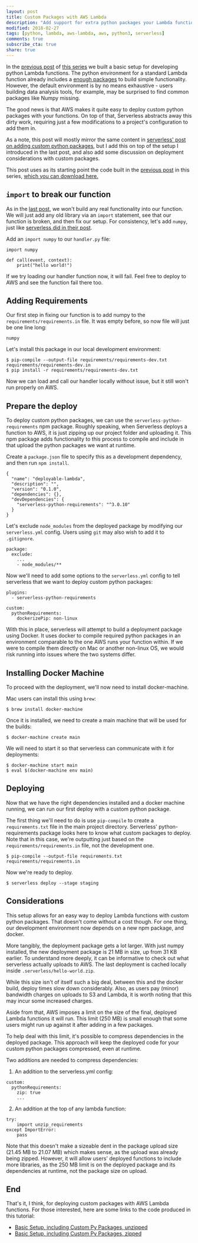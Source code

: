 ```yaml
---
layout: post
title: Custom Packages with AWS Lambda
description: "Add support for extra python packages your Lambda function in a few simple steps."
modified: 2018-02-27
tags: [python, lambda, aws-lambda, aws, python3, serverless]
comments: true
subscribe_cta: true
share: true
---
```


In the [previous post](/up-and-running-lambda) of [this series](/production-ready-aws-lambda) we built a basic setup for developing python Lambda functions. The python environment for a standard Lambda function already includes a [enough packages](https://gist.github.com/gene1wood/4a052f39490fae00e0c3) to build simple functionality. However, the default environment is by no means exhaustive - users building data analysis tools, for example, may be surprised to find common packages like Numpy missing.

The good news is that AWS makes it quite easy to deploy custom python packages with your functions. On top of that, Serverless abstracts away this dirty work, requiring just a few modifications to a project's configuration to add them in.

As a note, this post will mostly mirror the same content in [serverless' post on adding custom python packages](https://serverless.com/blog/serverless-python-packaging/), but I add this on top of the setup I introduced in the last post, and also add some discussion on deployment considerations with custom packages.

This post uses as its starting point the code built in the [previous post](/up-and-running-lambda) in this series, [which you can download here.](https://github.com/joshuaballoch/deploying-lambda/tree/399de54dc9b0d5ce7cdd8298abe91a27f084971f
)

## `import` to break our function

As in the [last post](/up-and-running-lambda), we won't build any real functionality into our function. We will just add any old library via an `import` statement, see that our function is broken, and then fix our setup. For consistency, let's add `numpy`, just like [serverless did in their post](https://serverless.com/blog/serverless-python-packaging/). 

Add an `import numpy` to our `handler.py` file:

```
import numpy

def call(event, context):
    print("hello world!")
```

If we try loading our handler function now, it will fail. Feel free to deploy to AWS and see the function fail there too.

## Adding Requirements

Our first step in fixing our function is to add numpy to the `requirements/requirements.in` file. It was empty before, so now file will just be one line long:

```
numpy
```

Let's install this package in our local development environment:

```
$ pip-compile --output-file requirements/requirements-dev.txt requirements/requirements-dev.in
$ pip install -r requirements/requirements-dev.txt
```

Now we can load and call our handler locally without issue, but it still won't run properly on AWS.

## Prepare the deploy

To deploy custom python packages, we can use the `serverless-python-requirements` npm package. Roughly speaking, when Serverless deploys a function to AWS, it is just zipping up our project folder and uploading it. This npm package adds functionality to this process to compile and include in that upload the python packages we want at runtime.

Create a `package.json` file to specify this as a development dependency, and then run `npm install`.

```
{
  "name": "deployable-lambda",
  "description": "",
  "version": "0.1.0",
  "dependencies": {},
  "devDependencies": {
    "serverless-python-requirements": "^3.0.10"
  }
}
```

Let's exclude `node_modules` from the deployed package by modifying our `serverless.yml` config. Users using `git` may also wish to add it to `.gitignore`.

```
package:
  exclude:
    ...
    - node_modules/**
```

Now we'll need to add some options to the `serverless.yml` config to tell serverless that we want to deploy custom python packages:

```
plugins:
  - serverless-python-requirements

custom:
  pythonRequirements:
    dockerizePip: non-linux
```

With this in place, serverless will attempt to build a deployment package using Docker. It uses docker to compile required python packages in an environment comparable to the one AWS runs your function within. If we were to compile them directly on Mac or another non-linux OS, we would risk running into issues where the two systems differ.

## Installing Docker Machine

To proceed with the deployment, we'll now need to install docker-machine.

Mac users can install this using `brew`:

```
$ brew install docker-machine
```

Once it is installed, we need to create a main machine that will be used for the builds:

```
$ docker-machine create main
```

We will need to start it so that serverless can communicate with it for deployments:

```
$ docker-machine start main
$ eval $(docker-machine env main)
```

## Deploying

Now that we have the right dependencies installed and a docker machine running, we can run our first deploy with a custom python package.

The first thing we'll need to do is use `pip-compile` to create a `requirements.txt` file in the main project directory. Serverless' python-requirements package looks here to know what custom packages to deploy. Note that in this case, we're outputting just based on the `requirements/requirements.in` file, not the development one.

```
$ pip-compile --output-file requirements.txt requirements/requirements.in
```

Now we're ready to deploy.

```
$ serverless deploy --stage staging
```

## Considerations

This setup allows for an easy way to deploy Lambda functions with custom python packages. That doesn't come without a cost though. For one thing, our development environment now depends on a new npm package, and docker.

More tangibly, the deployment package gets a lot larger. With just numpy installed, the new deployment package is 21 MB in size, up from 31 KB earlier. To understand more deeply, it can be informative to check out what serverless actually uploads to AWS. The last deployment is cached locally inside `.serverless/hello-world.zip`.

While this size isn't of itself such a big deal, between this and the docker build, deploy times slow down considerably. Also, as users pay (minor) bandwidth charges on uploads to S3 and Lambda, it is worth noting that this may incur some increased charges.

Aside from that, AWS imposes a limit on the size of the final, deployed Lambda functions it will run. This limit (250 MB) is small enough that some users might run up against it after adding in a few packages.

To help deal with this limit, it's possible to compress dependencies in the deployed package. This approach will keep the deployed code for your custom python packages compressed, even at runtime.

Two additions are needed to compress dependencies:

1) An addition to the serverless.yml config:

```
custom:
  pythonRequirements:
    zip: true
    ...
```

2) An addition at the top of any lambda function:

```
try:
    import unzip_requirements
except ImportError:
    pass
```

Note that this doesn't make a sizeable dent in the package upload size (21.45 MB to 21.07 MB) which makes sense, as the upload was already being zipped. However, it will allow users' deployed functions to include more libraries, as the 250 MB limit is on the deployed package and its dependencies at runtime, not the package size on upload.

## End

That's it, I think, for deploying custom packages with AWS Lambda functions. For those interested, here are some links to the code produced in this tutorial:

- [Basic Setup, including Custom Py Packages, unzipped](https://github.com/joshuaballoch/deploying-lambda/tree/custom-py-packages)
- [Basic Setup, including Custom Py Packages, zipped](https://github.com/joshuaballoch/deploying-lambda/tree/custom-py-zipped)


